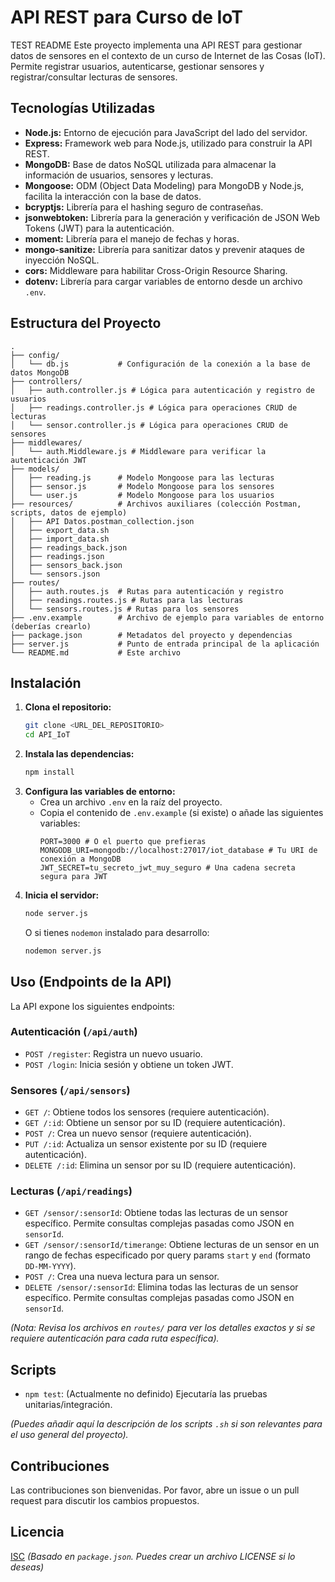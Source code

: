 # API REST para Curso de IoT

TEST README Este proyecto implementa una API REST para gestionar datos de sensores en el contexto de un curso de Internet de las Cosas (IoT). Permite registrar usuarios, autenticarse, gestionar sensores y registrar/consultar lecturas de sensores.

## Tecnologías Utilizadas

*   **Node.js:** Entorno de ejecución para JavaScript del lado del servidor.
*   **Express:** Framework web para Node.js, utilizado para construir la API REST.
*   **MongoDB:** Base de datos NoSQL utilizada para almacenar la información de usuarios, sensores y lecturas.
*   **Mongoose:** ODM (Object Data Modeling) para MongoDB y Node.js, facilita la interacción con la base de datos.
*   **bcryptjs:** Librería para el hashing seguro de contraseñas.
*   **jsonwebtoken:** Librería para la generación y verificación de JSON Web Tokens (JWT) para la autenticación.
*   **moment:** Librería para el manejo de fechas y horas.
*   **mongo-sanitize:** Librería para sanitizar datos y prevenir ataques de inyección NoSQL.
*   **cors:** Middleware para habilitar Cross-Origin Resource Sharing.
*   **dotenv:** Librería para cargar variables de entorno desde un archivo `.env`.

## Estructura del Proyecto

```
.
├── config/
│   └── db.js           # Configuración de la conexión a la base de datos MongoDB
├── controllers/
│   ├── auth.controller.js # Lógica para autenticación y registro de usuarios
│   ├── readings.controller.js # Lógica para operaciones CRUD de lecturas
│   └── sensor.controller.js # Lógica para operaciones CRUD de sensores
├── middlewares/
│   └── auth.Middleware.js # Middleware para verificar la autenticación JWT
├── models/
│   ├── reading.js      # Modelo Mongoose para las lecturas
│   ├── sensor.js       # Modelo Mongoose para los sensores
│   └── user.js         # Modelo Mongoose para los usuarios
├── resources/          # Archivos auxiliares (colección Postman, scripts, datos de ejemplo)
│   ├── API Datos.postman_collection.json
│   ├── export_data.sh
│   ├── import_data.sh
│   ├── readings_back.json
│   ├── readings.json
│   ├── sensors_back.json
│   └── sensors.json
├── routes/
│   ├── auth.routes.js  # Rutas para autenticación y registro
│   ├── readings.routes.js # Rutas para las lecturas
│   └── sensors.routes.js # Rutas para los sensores
├── .env.example        # Archivo de ejemplo para variables de entorno (deberías crearlo)
├── package.json        # Metadatos del proyecto y dependencias
├── server.js           # Punto de entrada principal de la aplicación
└── README.md           # Este archivo
```

## Instalación

1.  **Clona el repositorio:**
    ```bash
    git clone <URL_DEL_REPOSITORIO>
    cd API_IoT
    ```
2.  **Instala las dependencias:**
    ```bash
    npm install
    ```
3.  **Configura las variables de entorno:**
    *   Crea un archivo `.env` en la raíz del proyecto.
    *   Copia el contenido de `.env.example` (si existe) o añade las siguientes variables:
        ```
        PORT=3000 # O el puerto que prefieras
        MONGODB_URI=mongodb://localhost:27017/iot_database # Tu URI de conexión a MongoDB
        JWT_SECRET=tu_secreto_jwt_muy_seguro # Una cadena secreta segura para JWT
        ```
4.  **Inicia el servidor:**
    ```bash
    node server.js
    ```
    O si tienes `nodemon` instalado para desarrollo:
    ```bash
    nodemon server.js
    ```

## Uso (Endpoints de la API)

La API expone los siguientes endpoints:

### Autenticación (`/api/auth`)

*   `POST /register`: Registra un nuevo usuario.
*   `POST /login`: Inicia sesión y obtiene un token JWT.

### Sensores (`/api/sensors`)

*   `GET /`: Obtiene todos los sensores (requiere autenticación).
*   `GET /:id`: Obtiene un sensor por su ID (requiere autenticación).
*   `POST /`: Crea un nuevo sensor (requiere autenticación).
*   `PUT /:id`: Actualiza un sensor existente por su ID (requiere autenticación).
*   `DELETE /:id`: Elimina un sensor por su ID (requiere autenticación).

### Lecturas (`/api/readings`)

*   `GET /sensor/:sensorId`: Obtiene todas las lecturas de un sensor específico. Permite consultas complejas pasadas como JSON en `sensorId`.
*   `GET /sensor/:sensorId/timerange`: Obtiene lecturas de un sensor en un rango de fechas especificado por query params `start` y `end` (formato `DD-MM-YYYY`).
*   `POST /`: Crea una nueva lectura para un sensor.
*   `DELETE /sensor/:sensorId`: Elimina todas las lecturas de un sensor específico. Permite consultas complejas pasadas como JSON en `sensorId`.

*(Nota: Revisa los archivos en `routes/` para ver los detalles exactos y si se requiere autenticación para cada ruta específica).*

## Scripts

*   `npm test`: (Actualmente no definido) Ejecutaría las pruebas unitarias/integración.

*(Puedes añadir aquí la descripción de los scripts `.sh` si son relevantes para el uso general del proyecto).*

## Contribuciones

Las contribuciones son bienvenidas. Por favor, abre un issue o un pull request para discutir los cambios propuestos.

## Licencia

[ISC](LICENSE) *(Basado en `package.json`. Puedes crear un archivo LICENSE si lo deseas)*
